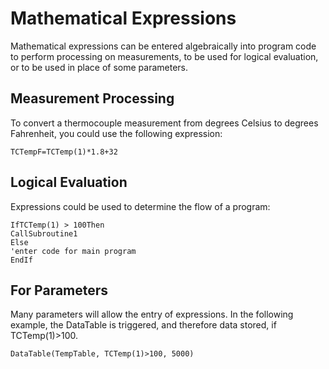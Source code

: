 # Mathematical Expressions

Mathematical expressions can be entered algebraically into program code to perform processing on measurements, to be used for logical evaluation, or to be used in place of some parameters.

## Measurement Processing

To convert a thermocouple measurement from degrees Celsius to degrees Fahrenheit, you could use the following expression:

```
TCTempF=TCTemp(1)*1.8+32
```

## Logical Evaluation

Expressions could be used to determine the flow of a program:

```
IfTCTemp(1) > 100Then
CallSubroutine1
Else
'enter code for main program
EndIf
```

## For Parameters

Many parameters will allow the entry of expressions. In the following example, the DataTable is triggered, and therefore data stored, if TCTemp(1)>100.

```
DataTable(TempTable, TCTemp(1)>100, 5000)
```

